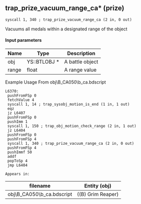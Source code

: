 ## trap_prize_vacuum_range_ca* (prize)

`syscall 1, 340 ; trap_prize_vacuum_range_ca (2 in, 0 out)`

Vacuums all medals within a designated range of the object

#### Input parameters
| Name | Type | Description
|------|------|------------
| obj   | YS::BTLOBJ *   | A battle object
| range   | float   | A range value


Example Usage From obj\B_CA050\b_ca.bdscript
```plaintext
L6370:
 pushFromFSp 0
 fetchValue 4
 syscall 1, 14 ; trap_sysobj_motion_is_end (1 in, 1 out)
 eqz 
 jz L6407
 pushFromFSp 0
 pushImm 1
 syscall 1, 150 ; trap_obj_motion_check_range (2 in, 1 out)
 jz L6404
 pushFromFSp 0
 pushFromFSp 4
 syscall 1, 340 ; trap_prize_vacuum_range_ca (2 in, 0 out)
 pushFromFSp 4
 pushImmf 50
 addf 
 popToSp 4
 jmp L6404
```





	Appears in:
| filename | Entity (obj)
|----------|-------------
| obj\B_CA050\b_ca.bdscript       | ((B) Grim Reaper)          




